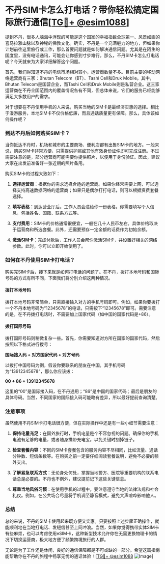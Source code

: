 # 不丹SIM卡怎么打电话？带你轻松搞定国际旅行通信[[TG💪+ @esim1088](https://t.me/s/esim1088)]

提到不丹，很多人脑海中浮现的可能是这个国家的幸福指数全球第一、风景如画的喜马拉雅山脉以及神秘的佛教文化。确实，不丹是一个充满魅力的地方，但如果你计划前往这里旅行或工作，那么首要问题就是如何解决通信问题。尤其是在陌生的国度里，没有电话通讯，可能会让你感到寸步难行。那么，不丹SIM卡怎么打电话呢？今天就来为大家详细解答这个问题。

首先，我们得知道不丹的电信市场相对较小，运营商数量不多。目前主要的移动网络运营商有三家：Bhutan Telecom（BT）、Tashi Cell和Druk Mobile。其中，Bhutan Telecom是国营企业，而Tashi Cell和Druk Mobile则是私营企业。这三家运营商在不丹全国范围内的覆盖情况各有不同，但总体来说，它们的服务已经能够满足大多数用户的需求。

对于想要在不丹使用手机的人来说，购买当地的SIM卡是最经济实惠的选择。相比于漫游服务，本地SIM卡不仅价格低廉，而且通话质量更有保障。那么，具体该如何操作呢？

### 到达不丹后如何购买SIM卡？

当你抵达不丹时，机场和城市的主要商场、便利店都有出售SIM卡的地方。一般来说，购买SIM卡非常方便，只需提供护照或其他有效身份证件即可完成注册。不过需要注意的是，部分运营商可能需要你提供照片，以便用于身份验证。因此，建议大家在出发前准备好一张近期的照片备用。

购买SIM卡的过程大致如下：

1. **选择运营商**：根据你的需求选择合适的运营商。如果你经常需要上网，可以选择支持高速数据网络的运营商；如果只是偶尔打打电话，则可以根据资费套餐选择。
   
2. **填写表格**：到达营业厅后，工作人员会递给你一份表格，你需要填写个人信息，包括姓名、国籍、联系方式等。

3. **支付费用**：SIM卡的价格通常很便宜，一般在几十人民币左右，具体价格取决于运营商和所选套餐。此外，还需要预存一定金额的话费作为初始余额。

4. **激活SIM卡**：完成付款后，工作人员会帮你激活SIM卡，并设置好相关的网络参数。此时，你可以立即开始使用了。

### 如何在不丹使用SIM卡打电话？

购买完SIM卡后，接下来就是如何打电话的问题了。在不丹，拨打本地号码和国际号码的方式有所不同，下面我们将分别介绍这两种情况。

#### 拨打本地号码

拨打本地号码非常简单，只需直接输入对方的手机号码即可。例如，如果你要拨打一个不丹本地号码为“12345678”的电话，只需按下“12345678”即可。需要注意的是，在不丹拨打电话时，不需要加上国家代码（如中国的国家代码是+86）。

#### 拨打国际号码

拨打国际号码则稍微复杂一些。首先，你需要知道对方所在国家的国家代码，然后按照以下格式进行拨号：

**国际接入码 + 对方国家代码 + 对方号码**

以拨打中国号码为例，假设你要联系的朋友在中国，其手机号码为“13912345678”，那么你应该拨：

**00 + 86 + 13912345678**

这里的“00”是国际接入码，在不丹通用；“86”是中国的国家代码；最后是朋友的具体号码。当然，不同国家的国际接入码可能略有差异，所以最好提前查询清楚。

### 注意事项

虽然使用不丹SIM卡打电话很方便，但在实际操作中还是有一些小细节需要注意：

1. **保持电量充足**：在国外旅行时，手机电量是个不容忽视的问题。确保你的手机电池有足够的电量，或者随身携带充电宝，以免关键时刻掉链子。

2. **检查套餐内容**：不同的SIM卡套餐包含的服务内容不尽相同，比如流量、通话分钟数、短信条数等。在购买之前一定要仔细阅读套餐说明，避免不必要的额外支出。

3. **了解紧急联系方式**：无论身处何处，掌握当地警方、医院等重要机构的联系电话总是必要的。不丹也不例外，建议提前记下这些关键信息。

4. **尊重当地风俗习惯**：在使用手机的过程中，要注意遵守当地的法律法规和社会礼仪。例如，在公共场合尽量将手机调至静音模式，避免大声喧哗影响他人。

### 总结

总的来说，不丹的SIM卡使用起来既方便又实惠。只要按照上述步骤正确操作，就能顺利地在当地打电话、发短信甚至上网冲浪。当然，如果你觉得携带实体SIM卡有些麻烦，也可以考虑使用eSIM卡，这种新型技术允许你在无需更换物理卡的情况下切换运营商，极大地方便了频繁跨境旅行的人群。

无论是为了工作还是休闲，良好的通信保障都是不可或缺的一部分。希望这篇指南能帮助你在不丹的旅程中畅享无忧的通话体验！[[TG💪+ @esim1088](https://t.me/s/esim1088) ![Image](https://i.postimg.cc/4NQfJmqS/Snipaste-2025-05-13-00-14-12.png)]